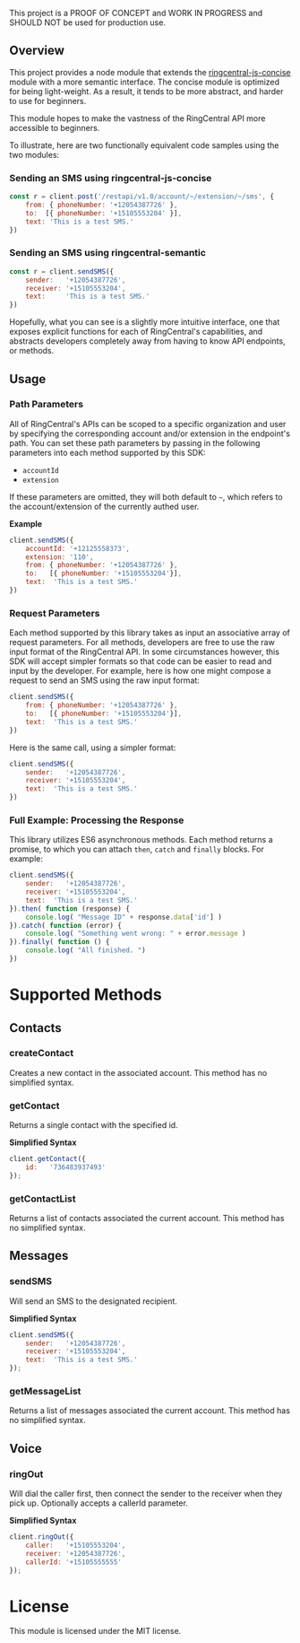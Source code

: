 This project is a PROOF OF CONCEPT and WORK IN PROGRESS and SHOULD NOT be used for production use. 

## Overview

This project provides a node module that extends the [ringcentral-js-concise](https://github.com/tylerlong/ringcentral-js-concise) module with a more semantic interface. The concise module is optimized for being light-weight. As a result, it tends to be more abstract, and harder to use for beginners.

This module hopes to make the vastness of the RingCentral API more accessible to beginners.

To illustrate, here are two functionally equivalent code samples using the two modules:

### Sending an SMS using ringcentral-js-concise

```javascript
const r = client.post('/restapi/v1.0/account/~/extension/~/sms', {
    from: { phoneNumber: '+12054387726' },
    to:  [{ phoneNumber: '+15105553204' }],
    text: 'This is a test SMS.'
})
```

### Sending an SMS using ringcentral-semantic

```javascript
const r = client.sendSMS({
    sender:   '+12054387726',
    receiver: '+15105553204',
    text:     'This is a test SMS.'
})
```

Hopefully, what you can see is a slightly more intuitive interface, one that exposes explicit functions for each of RingCentral's capabilities, and abstracts developers completely away from having to know API endpoints, or methods. 

## Usage

### Path Parameters

All of RingCentral's APIs can be scoped to a specific organization and user by specifying the corresponding account and/or extension in the endpoint's path. You can set these path parameters by passing in the following parameters into each method supported by this SDK:

* `accountId`
* `extension`

If these parameters are omitted, they will both default to `~`, which refers to the account/extension of the currently authed user.

**Example**

```javascript
client.sendSMS({
    accountId: '+12125558373',
    extension: '110',
    from: { phoneNumber: '+12054387726' },
    to:   [{ phoneNumber: '+15105553204'}],
    text:  'This is a test SMS.'
})
```

### Request Parameters

Each method supported by this library takes as input an associative array of request parameters. For all methods, developers are free to use the raw input format of the RingCentral API. In some circumstances however, this SDK will accept simpler formats so that code can be easier to read and input by the developer. For example, here is how one might compose a request to send an SMS using the raw input format:

```javascript
client.sendSMS({
    from: { phoneNumber: '+12054387726' },
    to:   [{ phoneNumber: '+15105553204'}],
    text:  'This is a test SMS.'
})
```

Here is the same call, using a simpler format:

```javascript
client.sendSMS({
    sender:   '+12054387726',
    receiver: '+15105553204',
    text:  'This is a test SMS.'
})
```

### Full Example: Processing the Response

This library utilizes ES6 asynchronous methods. Each method returns a promise, to which you can attach `then`, `catch` and `finally` blocks. For example:

```javascript
client.sendSMS({
    sender:   '+12054387726',
    receiver: '+15105553204',
    text:  'This is a test SMS.'
}).then( function (response) {
    console.log( "Message ID" + response.data['id'] )
}).catch( function (error) {
    console.log( "Something went wrong: " + error.message )
}).finally( function () {
    console.log( "All finished. ")
})
```

# Supported Methods

## Contacts

### createContact

Creates a new contact in the associated account. This method has no simplified syntax.

### getContact

Returns a single contact with the specified id. 

**Simplified Syntax**

```javascript
client.getContact({
    id:   '736483937493'
});
```

### getContactList

Returns a list of contacts associated the current account. This method has no simplified syntax.

## Messages

### sendSMS

Will send an SMS to the designated recipient.

**Simplified Syntax**

```javascript
client.sendSMS({
    sender:   '+12054387726',
    receiver: '+15105553204',
    text:  'This is a test SMS.'
});
```

### getMessageList

Returns a list of messages associated the current account. This method has no simplified syntax.

## Voice

### ringOut

Will dial the caller first, then connect the sender to the receiver when they pick up. Optionally accepts a callerId parameter. 

**Simplified Syntax**

```javascript
client.ringOut({
    caller:   '+15105553204',
    receiver: '+12054387726',
    callerId: '+15105555555'
});
```

# License

This module is licensed under the MIT license.
